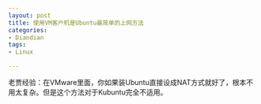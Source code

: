 ```yaml
---
layout: post
title: 使用VM客户机是Ubuntu最简单的上网方法
categories:
- Diandian
tags:
- Linux

---
```

老贾经验：在VMware里面，你如果装Ubuntu直接设成NAT方式就好了，根本不用太复杂。但是这个方法对于Kubuntu完全不适用。